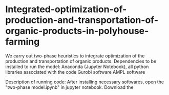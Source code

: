 # Integrated-optimization-of-production-and-transportation-of-organic-products-in-polyhouse-farming
We carry out two-phase heuristics to integrate optimization of the production and transportation of organic products. 
Dependencies to be installed to run the model:
Anaconda (Jupyter Notebook), all python libraries associated with the code
Gurobi software
AMPL software

Description of running code:
After installing necessary softwares, open the "two-phase model.ipynb" in jupyter notebook.
Download the 
